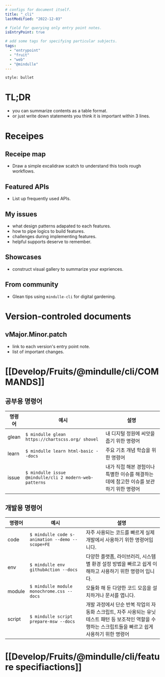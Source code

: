 ```yaml
---
# configs for document itself.
title: "_cli"
lastModified: "2022-12-03"

# field for querying only entry point notes.
isEntryPoint: true

# add some tags for specifying particular subjects.
tags:
  - "entrypoint"
  - "fruit"
  - "web"
  - "@mindulle"
---
```

```toc
style: bullet
```

# TL;DR
- you can summarize contents as a table format.
- or just write down statements you think it is important within 3 lines.

# Receipes
## Receipe map
- Draw a simple excalidraw scatch to understand this tools rough workflows.

## Featured APIs
- List up frequently used APIs.

## My issues
- what design patterns adapated to each features.
- how to pipe logics to build features.
- challenges during implementing features.
- helpful supports deserve to remember.

## Showcases
- construct visual gallery to summarize your expriences.

## From community
- Glean tips using `mindulle-cli` for digital gardening.

# Version-controled documents
## vMajor.Minor.patch
- link to each version's entry point note.
- list of important changes.




# [[Develop/Fruits/@mindulle/cli/COMMANDS]]
## 공부용 명령어
| 명령어 | 예시                                                   | 설명                                     |
| ------ | ------------------------------------------------------ | ---------------------------------------- |
| glean  | `$ mindulle glean https://chartscss.org/ shovel`       | 내 디지털 정원에 씨앗을 줍기 위한 명령어 |
| learn  | `$ mindulle learn html-basic --docs`                   | 주요 기초 개념 학습을 위한 명령어        |
| issue  | `$ mindulle issue @mindulle/cli 2 modern-web-patterns` | 내가 직접 해본 경험이나 특별한 이슈를 해결하는 데에 참고한 이슈를 보관하기 위한 명령어                                         |

## 개발용 명령어
| 명령어 | 예시                                            | 설명                                                                                                    |
| ------ | ----------------------------------------------- | ------------------------------------------------------------------------------------------------------- |
| code   | `$ mindulle code s-animation --demo --scope=FE` | 자주 사용되는 코드를 빠르게 실제 개발에서 사용하기 위한 명령어입니다.                                   |
| env    | `$ mindulle env githubAction --docs`            | 다양한 플랫폼, 라이브러리, 시스템 별 환경 설정 방법을 빠르고 쉽게 이해하고 사용하기 위한 명령어 입니다. |
| module | `$ mindulle module monochrome.css --docs`       | 모듈화 해 둔 다양한 코드 모음을 설치하거나 문서를 엽니다.                                               |
| script | `$ mindulle script prepare-msw --docs`          | 개발 과정에서 단순 반복 작업의 자동화 스크립트, 자주 사용되는 유닛 테스트 패턴 등 보조적인 역할을 수행하는 스크립트들을 빠르고 쉽게 사용하기 위한 명령어                                                                                                        |

# [[Develop/Fruits/@mindulle/cli/feature specifiactions]]